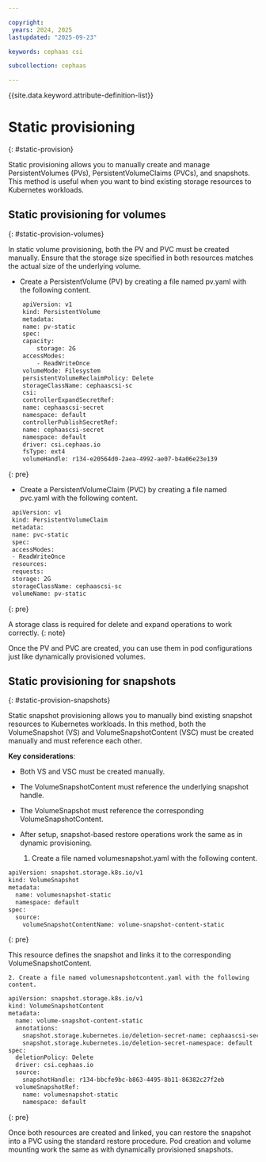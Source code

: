 ```yaml
---

copyright:
 years: 2024, 2025
lastupdated: "2025-09-23"

keywords: cephaas csi

subcollection: cephaas

---
```


{{site.data.keyword.attribute-definition-list}}

# Static provisioning
{: #static-provision}

Static provisioning allows you to manually create and manage PersistentVolumes (PVs), PersistentVolumeClaims (PVCs), and snapshots. This method is useful when you want to bind existing storage resources to Kubernetes workloads. 

## Static provisioning for volumes
{: #static-provision-volumes}

In static volume provisioning, both the PV and PVC must be created manually. Ensure that the storage size specified in both resources matches the actual size of the underlying volume.

* Create a PersistentVolume (PV) by creating a file named pv.yaml with the following content.

```sh
    apiVersion: v1
    kind: PersistentVolume
    metadata:
    name: pv-static
    spec:
    capacity:
        storage: 2G
    accessModes:
        - ReadWriteOnce
    volumeMode: Filesystem
    persistentVolumeReclaimPolicy: Delete
    storageClassName: cephaascsi-sc
    csi:
    controllerExpandSecretRef:
    name: cephaascsi-secret
    namespace: default
    controllerPublishSecretRef:
    name: cephaascsi-secret
    namespace: default
    driver: csi.cephaas.io
    fsType: ext4
    volumeHandle: r134-e20564d0-2aea-4992-ae07-b4a06e23e139
```
{: pre}

* Create a PersistentVolumeClaim (PVC) by creating a file named pvc.yaml with the following content.

```sh
 apiVersion: v1
 kind: PersistentVolumeClaim
 metadata:
 name: pvc-static
 spec:
 accessModes:
 - ReadWriteOnce
 resources:
 requests:
 storage: 2G
 storageClassName: cephaascsi-sc
 volumeName: pv-static
```
{: pre}


A storage class is required for delete and expand operations to work correctly.
{: note}

Once the PV and PVC are created, you can use them in pod configurations just like dynamically provisioned volumes.


## Static provisioning for snapshots
{: #static-provision-snapshots}

Static snapshot provisioning allows you to manually bind existing snapshot resources to Kubernetes workloads. In this method, both the VolumeSnapshot (VS) and VolumeSnapshotContent (VSC) must be created manually and must reference each other.

**Key considerations**: 

* Both VS and VSC must be created manually.
* The VolumeSnapshotContent must reference the underlying snapshot handle.
* The VolumeSnapshot must reference the corresponding VolumeSnapshotContent.
* After setup, snapshot-based restore operations work the same as in dynamic provisioning.

    1. Create a file named volumesnapshot.yaml with the following content.

```sh
apiVersion: snapshot.storage.k8s.io/v1
kind: VolumeSnapshot
metadata:
  name: volumesnapshot-static
  namespace: default
spec:
  source:
    volumeSnapshotContentName: volume-snapshot-content-static
```
{: pre}

This resource defines the snapshot and links it to the corresponding VolumeSnapshotContent.

    2. Create a file named volumesnapshotcontent.yaml with the following content. 

```sh
apiVersion: snapshot.storage.k8s.io/v1
kind: VolumeSnapshotContent
metadata:
  name: volume-snapshot-content-static
  annotations:
   	snapshot.storage.kubernetes.io/deletion-secret-name: cephaascsi-secret
  	snapshot.storage.kubernetes.io/deletion-secret-namespace: default
spec:
  deletionPolicy: Delete
  driver: csi.cephaas.io
  source:
    snapshotHandle: r134-bbcfe9bc-b863-4495-8b11-86382c27f2eb
  volumeSnapshotRef:
    name: volumesnapshot-static
    namespace: default
```
{: pre}

Once both resources are created and linked, you can restore the snapshot into a PVC using the standard restore procedure. Pod creation and volume mounting work the same as with dynamically provisioned snapshots.
